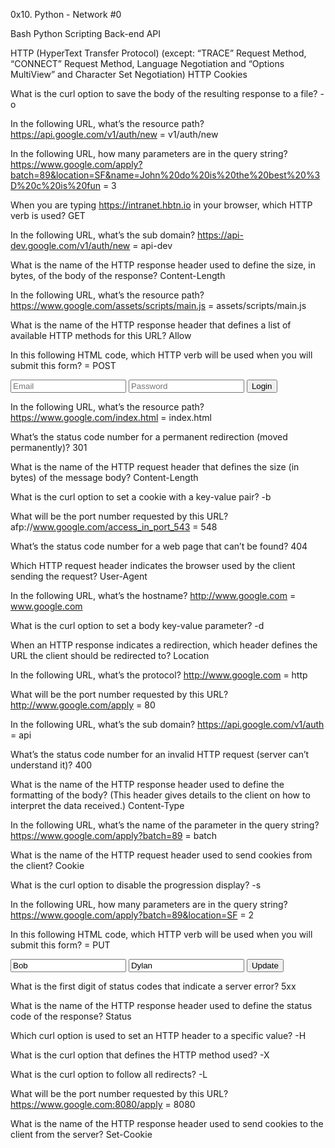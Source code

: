 0x10. Python - Network #0

Bash Python Scripting Back-end API

HTTP (HyperText Transfer Protocol) (except: “TRACE” Request Method, “CONNECT” Request Method, Language Negotiation and “Options MultiView” and Character Set Negotiation)
HTTP Cookies

What is the curl option to save the body of the resulting response to a file? -o

In the following URL, what’s the resource path? https://api.google.com/v1/auth/new = v1/auth/new

In the following URL, how many parameters are in the query string? https://www.google.com/apply?batch=89&location=SF&name=John%20do%20is%20the%20best%20%3D%20c%20is%20fun = 3

When you are typing https://intranet.hbtn.io in your browser, which HTTP verb is used? GET

In the following URL, what’s the sub domain? https://api-dev.google.com/v1/auth/new = api-dev

What is the name of the HTTP response header used to define the size, in bytes, of the body of the response? Content-Length

In the following URL, what’s the resource path? https://www.google.com/assets/scripts/main.js = assets/scripts/main.js

What is the name of the HTTP response header that defines a list of available HTTP methods for this URL? Allow

In this following HTML code, which HTTP verb will be used when you will submit this form? = POST

<FORM action="/login.php" method="post">
    <INPUT type="email" name="email" placeholder="Email" required/>
    <INPUT type="password" name="password" placeholder="Password" required/>
    <INPUT type="submit" name="submit" value="Login" />
<FORM>

In the following URL, what’s the resource path? https://www.google.com/index.html = index.html

What’s the status code number for a permanent redirection (moved permanently)? 301

What is the name of the HTTP request header that defines the size (in bytes) of the message body? Content-Length

What is the curl option to set a cookie with a key-value pair? -b

What will be the port number requested by this URL? afp://www.google.com/access_in_port_543 = 548

What’s the status code number for a web page that can’t be found? 404

Which HTTP request header indicates the browser used by the client sending the request? User-Agent

In the following URL, what’s the hostname? http://www.google.com = www.google.com

What is the curl option to set a body key-value parameter? -d

When an HTTP response indicates a redirection, which header defines the URL the client should be redirected to? Location

In the following URL, what’s the protocol? http://www.google.com = http

What will be the port number requested by this URL? http://www.google.com/apply = 80

In the following URL, what’s the sub domain? https://api.google.com/v1/auth = api

What’s the status code number for an invalid HTTP request (server can’t understand it)? 400

What is the name of the HTTP response header used to define the formatting of the body? (This header gives details to the client on how to interpret the data received.) Content-Type

In the following URL, what’s the name of the parameter in the query string? https://www.google.com/apply?batch=89 = batch

What is the name of the HTTP request header used to send cookies from the client? Cookie

What is the curl option to disable the progression display? -s

In the following URL, how many parameters are in the query string? https://www.google.com/apply?batch=89&location=SF = 2

In this following HTML code, which HTTP verb will be used when you will submit this form? = PUT

<FORM action="/12/update.php" method="put">
    <INPUT type="text" name="first_name" value="Bob"/>
    <INPUT type="text" name="last_name" value="Dylan"/>
    <INPUT type="submit" name="update" value="Update" />
<FORM>

What is the first digit of status codes that indicate a server error? 5xx

What is the name of the HTTP response header used to define the status code of the response? Status

Which curl option is used to set an HTTP header to a specific value? -H

What is the curl option that defines the HTTP method used? -X

What is the curl option to follow all redirects? -L

What will be the port number requested by this URL? https://www.google.com:8080/apply = 8080

What is the name of the HTTP response header used to send cookies to the client from the server? Set-Cookie


